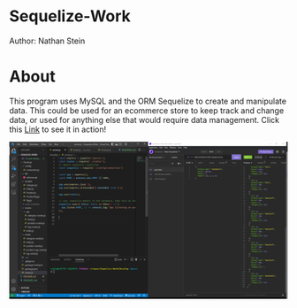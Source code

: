 # Sequelize-Work

Author: Nathan Stein

# About
This program uses MySQL and the ORM Sequelize to create and manipulate data. This could be used for an ecommerce store to keep track and change data, or used for anything else that would require data management. Click this [Link](https://drive.google.com/file/d/113ev0nAZB9tlDwYhQoIPK1kyBDnU-9NN/view?usp=sharing) to see it in action!

![Screenshot](./img/Screenshot%20(202).png)

